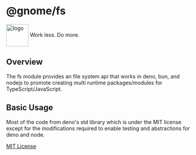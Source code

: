 # @gnome/fs

<div height=30" vertical-align="top">
<image src="https://raw.githubusercontent.com/gnomejs/gnomejs/main/assets/icon.png"
    alt="logo" width="60" valign="middle" />
<span>Work less. Do more. </span>
</div>

## Overview

The fs module provides an file system api that works in deno,
bun, and nodejs to promote creating multi runtime packages/modules
for TypeScript/JavaScript.  

## Basic Usage

Most of the code from deno's std library which is under the MIT license
except for the modifications required to enable testing and abstractions
for deno and node.

[MIT License](./LICENSE.md)
